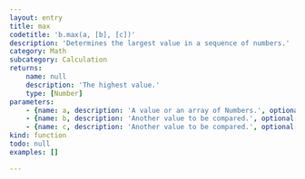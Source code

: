 ```yaml
---
layout: entry
title: max
codetitle: 'b.max(a, [b], [c])'
description: 'Determines the largest value in a sequence of numbers.'
category: Math
subcategory: Calculation
returns:
    name: null
    description: 'The highest value.'
    type: [Number]
parameters:
    - {name: a, description: 'A value or an array of Numbers.', optional: false, type: [Number, Array]}
    - {name: b, description: 'Another value to be compared.', optional: true, type: [Number]}
    - {name: c, description: 'Another value to be compared.', optional: true, type: [Number]}
kind: function
todo: null
examples: []

---
```


